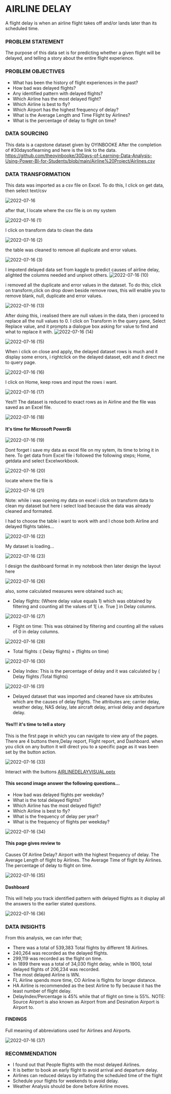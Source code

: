 # AIRLINE DELAY
A flight delay is when an airline flight takes off and/or lands later than its scheduled time.


### PROBLEM STATEMENT
The purpose of this data set is for predicting whether a given flight will be delayed, and telling a story about the entire flight experience.

### PROBLEM OBJECTIVES
- What has been the history of flight experiences in the past?
- How bad was delayed flights?
- Any identified pattern with delayed flights?
- Which Airline has the most delayed flight?
- Which Airline is best to fly?
- Which Airport has the highest frequency of delay?
- What is the Average Length and Time Flight by Airlines?
- What is the percentage of delay to flight on time?


### DATA SOURCING
This data is a capstone dataset given by OYINBOOKE After the completion of #30daysoflearning and  here is the link to the data. https://github.com/theoyinbooke/30Days-of-Learning-Data-Analysis-Using-Power-BI-for-Students/blob/main/Airline%20Project/Airlines.csv

### DATA TRANSFORMATION
This data was imported as a csv file on Excel.
To do this, I click on get data, then select text/csv 

![2022-07-16](https://user-images.githubusercontent.com/107118603/179371695-2dd042da-b670-45db-8eb6-d203569cc836.png)




after that, I locate where the csv file is on my system

![2022-07-16 (1)](https://user-images.githubusercontent.com/107118603/179372393-83aeb77e-5a1e-4ddd-979e-0f0086429029.png)





I click on transform data to clean the data

![2022-07-16 (2)](https://user-images.githubusercontent.com/107118603/179372447-bf75963e-eab8-4918-b246-83393848f37b.png)





the table was cleaned to remove all duplicate and error values.

![2022-07-16 (3)](https://user-images.githubusercontent.com/107118603/179372481-bdae3409-6ce1-484c-a982-80bb87eac73d.png)




I impoterd delayed data set from kaggle to predict causes of airline delay, alighted the columns needed and unpivot others.
![2022-07-16 (10)](https://user-images.githubusercontent.com/107118603/179373650-95abca98-51e3-4c11-b703-ee1581bfe908.png)





i removed all the duplicate and error values in the dataset.
To do this;
click on transform,click on drop down beside remove rows, this will enable you to remove blank, null, duplicate and error values.

![2022-07-16 (13)](https://user-images.githubusercontent.com/107118603/179372681-a24606fb-9c6b-4ee3-9b18-47abaeb84e2d.png)




After doing this, i realised there are null values in the data, then i proceed to replace all the null values to 0.
I click on Transform in the query pane, Select Replace value, and it prompts a dialogue box asking for value to find and what to replace it with.
![2022-07-16 (14)](https://user-images.githubusercontent.com/107118603/179372820-d69e3f33-0263-4506-95d5-b35f0ad5b8a5.png)

![2022-07-16 (15)](https://user-images.githubusercontent.com/107118603/179372895-a2b5b993-0cba-4f1d-828c-6beb0a0e853d.png)




When i click on close and apply, the delayed dataset rows is much and it display some errors, i rightclick on the delayed dataset, edit and it direct me to query page.

![2022-07-16 (16)](https://user-images.githubusercontent.com/107118603/179372919-17636d3c-574f-4c83-8b87-e181873b3390.png)



I click on Home, keep rows and input the rows i want.

![2022-07-16 (17)](https://user-images.githubusercontent.com/107118603/179372986-bb12685e-eae1-4e90-b0fe-b4893cce06eb.png)




Yes!!!
The dataset is reduced to exact rows as in Airline and the file was saved as an Excel file.

![2022-07-16 (18)](https://user-images.githubusercontent.com/107118603/179373038-6bd28f71-dbd9-4e9c-8b4b-3412684a5f48.png)




#### It's time for Microsoft PowerBi

![2022-07-16 (19)](https://user-images.githubusercontent.com/107118603/179373077-761cab89-dbc3-4d15-ad54-a2e0d672119a.png)




Dont forget i save my data as excel file on my sytem, its time to bring it in here.
To get data from Excel file i followed the following steps;
Home, getdata and select Excelworkbook.

![2022-07-16 (20)](https://user-images.githubusercontent.com/107118603/179373147-cfc9bba0-7b79-487e-b4e7-490ef28f6aad.png)




locate where the file is

![2022-07-16 (21)](https://user-images.githubusercontent.com/107118603/179373155-35049da8-c8b4-46dd-b656-78aec844e440.png)


Note: while i was opening my data on excel i click on transform data to clean my dataset but here i select load because the data was already cleaned and formated.

I had to choose the table i want to work with and I chose both  Airline and delayed flights tables...

![2022-07-16 (22)](https://user-images.githubusercontent.com/107118603/179373186-4f608b64-1347-4db5-b101-64de1dc62379.png)



My dataset is loading...

![2022-07-16 (23)](https://user-images.githubusercontent.com/107118603/179373224-0778d578-4cf8-4f1a-971c-ad745e4154f1.png)



I design the dashboard format in my notebook then later design the layout here

![2022-07-16 (26)](https://user-images.githubusercontent.com/107118603/179373352-331479cb-f04a-4317-b17a-0d134cf4c884.png)




also, some calculated measures were obtained such as;
- Delay flights: (Where delay value equals 1) which was obtained by filtering and counting all the values of 1[ i.e. True ] in Delay columns.

![2022-07-16 (27)](https://user-images.githubusercontent.com/107118603/179373340-b9991692-5684-49c0-9e9d-5ac1b887517b.png)



- Flight on time: This was obtained by filtering and counting all the values of 0 in delay columns.

![2022-07-16 (28)](https://user-images.githubusercontent.com/107118603/179373364-0316fe98-7805-4b1e-8ebf-43e81ad0ce06.png)



- Total flights :( Delay flights) + (flights on time)

![2022-07-16 (30)](https://user-images.githubusercontent.com/107118603/179373381-789971ac-262b-42a0-9194-dcc552f60c9e.png)



- Delay Index: This is the percentage of delay and it was calculated by ( Delay flights /Total flights) 

![2022-07-16 (31)](https://user-images.githubusercontent.com/107118603/179373389-47469afa-33d0-46a2-a84f-de37975474dd.png)



- Delayed dataset that was imported and cleaned have six attributes which are the causes of delay flights. The attributes are; carrier delay, weather delay, NAS delay, late aircraft delay, arrival delay and departure delay.



#### Yes!!! it's time to tell a story
This is the first page in which you can navigate to view any of the pages.
There are 4 buttons there,Delay report, Flight report, and Dashboard. when you click on any button it will direct you to a specific page as it was been set by the button action. 

![2022-07-16 (33)](https://user-images.githubusercontent.com/107118603/179371759-ddd115de-cd9c-4f34-80f9-02272acc2090.png)


Interact with the buttons
[AIRLINEDELAYVISUAL.pptx](https://github.com/myroyalgold/Airline-Delay/files/9126701/AIRLINEDELAYVISUAL.pptx)





#### This second image answer the following questions...
- How bad was delayed flights per weekday?
- What is the total delayed flights?
- Which Airline has the most delayed flight?
- Which Airline is best to fly?
- What is the frequency of delay per year?
- What is the frequency of flights per weekday?

![2022-07-16 (34)](https://user-images.githubusercontent.com/107118603/179371769-1fd48324-3ec7-4e80-9721-7aec3432c51d.png)




#### This page gives review to
Causes Of Airline Delay?
Airport with the highest frequency of delay.
The Average Length of flight by Airlines. 
The Average Time of flight by Airlines. 
The percentage of delay to flight on time.

![2022-07-16 (35)](https://user-images.githubusercontent.com/107118603/179371788-d481961b-3bdf-4850-947e-07d84acaf05d.png)




#### Dashboard 
This will help you track identified pattern with delayed flights as it display all the answers to the earlier stated questions.

![2022-07-16 (36)](https://user-images.githubusercontent.com/107118603/179371790-d8789bda-e8ad-4925-b8fb-85b677d59dec.png)




### DATA INSIGHTS
From this analysis, we can infer that;
- There was a total of 539,383 Total flights by different 18 Airlines.
-	240,264 was recorded as the delayed flights.
-	299,119 was recorded as the flight on time.
-	In 1899 there was a total of 34,030 flight delay, while in 1900, total delayed flights of 206,234 was recorded.
-	The most delayed Airline is WN.
-	FL Airline spends more time, CO Airline is flights  for longer distance.
-	HA Airline is recommended as the best Airline to fly because it has the least number of flight delay.
-	DelayIndex/Percentage is 45% while that of flight on time is 55%.
NOTE: Source Airport is also known as Airport from and Desination Airport is Airport to.



#### FINDINGS
Full meaning of abbreviations used for Airlines and Airports.

![2022-07-16 (37)](https://user-images.githubusercontent.com/107118603/179372270-3cf84de2-e9cc-457c-91e6-7faa51b10d48.png)



### RECOMMENDATION 
-	I found out that People flights with the most delayed Airlines.
-	It is better to book an early flight to avoid arrival and departure delay.
-	Airlines can reduced delays by inflating the scheduled time of the flight
-	Schedule your flights for weekends to avoid delay.
-	Weather Analysis should be done before Airline moves.

